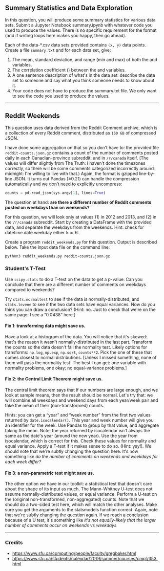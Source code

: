 ## Summary Statistics and Data Exploration

In this question, you will produce some summary statistics for various data sets. Submit a Jupyter Notebook summary.ipynb with whatever code you used to produce the values. There is no specific requirement for the format (and if writing loops here makes you happy, then go ahead).

Each of the data-\*.csv data sets provided contains `(x, y)` data points. Create a file `summary.txt` and for each data set, give:

1. The mean, standard deviation, and range (min and max) of both the and variables.
2. The correlation coefficient () between the and variables.
3. A one sentence description of what's in the data set:
   describe the data set to someone and say what you think someone needs to know about it.
4. Your code does not have to produce the summary.txt file. We only want to see the code you used to produce the values.

---

## Reddit Weekends

This question uses data derived from the Reddit Comment archive, which is a collection of every Reddit comment, distributed as `150 GB` of compressed JSON.

I have done some aggregation on that so you don't have to: the provided file `reddit-counts.json.gz` contains a count of the number of comments posted daily in each Canadian-province subreddit, and in `/r/canada` itself. (The values will differ slightly from The Truth: I haven't done the timezones correctly, so there will be some comments categorized incorrectly around midnight: I'm willing to live with that.) Again, the format is gzipped line-by-line JSON. It turns out Pandas (≥0.21) can handle the compression automatically and we don't need to explicitly uncompress:

```python
counts = pd.read_json(sys.argv[1], lines=True)
```

The question at hand: **are there a different number of Reddit comments posted on weekdays than on weekends?**

For this question, we will look only at values (1) in 2012 and 2013, and (2) in the `/r/canada` subreddit. Start by creating a DataFrame with the provided data, and separate the weekdays from the weekends. Hint: check for datetime.date.weekday either 5 or 6.

Create a program `reddit_weekends.py` for this question. Output is described below. Take the input data file on the command line:

```bash
python3 reddit_weekends.py reddit-counts.json.gz
```

### Student's T-Test

Use `scipy.stats` to do a T-test on the data to get a p-value. Can you conclude that there are a different number of comments on weekdays compared to weekends?

Try `stats.normaltest` to see if the data is normally-distributed, and `stats.levene` to see if the two data sets have equal variances. Now do you think you can draw a conclusion? (Hint: no. Just to check that we're on the same page: I see a “0.0438” here.)

#### Fix 1: transforming data might save us.

Have a look at a histogram of the data. You will notice that it's skewed: that's the reason it wasn't normally-distributed in the last part. Transform the counts so the data doesn't fail the normality test. Likely options for transforms: `np.log`, `np.exp`, `np.sqrt`, `counts**2`. Pick the one of these that comes closest to normal distributions. [Unless I missed something, none of them will pass the normality test. The best I can get: one variable with normality problems, one okay; no equal-variance problems.]

#### Fix 2: the Central Limit Theorem might save us.

The central limit theorem says that if our numbers are large enough, and we look at sample means, then the result should be normal. Let's try that: we will combine all weekdays and weekend days from each year/week pair and take the mean of their (non-transformed) counts.

Hints: you can get a “year” and “week number” from the first two values returned by `date.isocalendar()`. This year and week number will give you an identifier for the week. Use Pandas to group by that value, and aggregate taking the mean. Note: the year returned by isocalendar isn't always the same as the date's year (around the new year). Use the year from isocalendar, which is correct for this. Check these values for normality and equal variance. Apply a T-test if it makes sense to do so. (Hint: yay!). We should note that we're subtly changing the question here. It's now something like _do the number of comments on weekends and weekdays for each week differ?_

#### Fix 3: a non-parametric test might save us.

The other option we have in our toolkit: a statistical test that doesn't care about the shape of its input as much. The Mann–Whitney U-test does not assume normally-distributed values, or equal variance. Perform a U-test on the (original non-transformed, non-aggregated) counts. Note that we should do a two-sided test here, which will match the other analyses. Make sure you get the arguments to the statsmodels function correct. Again, note that we're subtly changing the question again. If we reach a conclusion because of a U test, it's something like _it's not equally-likely that the larger number of comments occur on weekends vs weekdays._

---

### Credits

- https://www.sfu.ca/computing/people/faculty/gregbaker.html
- https://www.sfu.ca/students/calendar/2019/summer/courses/cmpt/353.html

